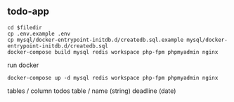 ## todo-app

```
cd $filedir
cp .env.example .env
cp mysql/docker-entrypoint-initdb.d/createdb.sql.example mysql/docker-entrypoint-initdb.d/createdb.sql
docker-compose build mysql redis workspace php-fpm phpmyadmin nginx
```

run docker
```
docker-compose up -d mysql redis workspace php-fpm phpmyadmin nginx
```

tables / column
todos table / name (string) deadline (date)
